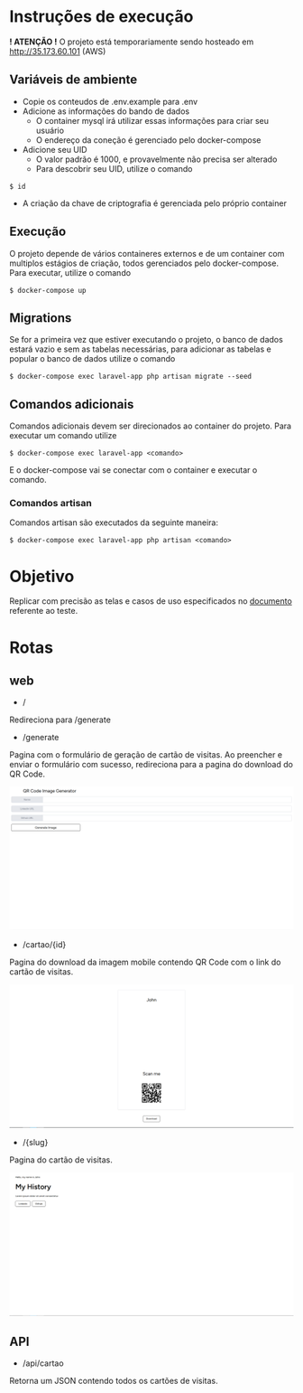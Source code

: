 # Instruções de execução

**! ATENÇÃO !**
O projeto está temporariamente sendo hosteado em http://35.173.60.101 (AWS)

## Variáveis de ambiente

- Copie os conteudos de .env.example para .env
- Adicione as informações do bando de dados
    - O container mysql irá utilizar essas informações para criar seu usuário
    - O endereço da coneção é gerenciado pelo docker-compose
- Adicione seu UID
    - O valor padrão é 1000, e provavelmente não precisa ser alterado
    - Para descobrir seu UID, utilize o comando
 ```
 $ id
 ```
 - A criação da chave de criptografia é gerenciada pelo próprio container

## Execução

O projeto depende de vários containeres externos e de um container com multiplos estágios de criação, todos gerenciados pelo docker-compose. Para executar, utilize o comando

```
$ docker-compose up
```

## Migrations

Se for a primeira vez que estiver executando o projeto, o banco de dados estará vazio e sem as tabelas necessárias, para adicionar as tabelas e popular o banco de dados utilize o comando

```
$ docker-compose exec laravel-app php artisan migrate --seed
```

## Comandos adicionais

Comandos adicionais devem ser direcionados ao container do projeto. Para executar um comando utilize

```
$ docker-compose exec laravel-app <comando>
```

E o docker-compose vai se conectar com o container e executar o comando. 

### Comandos artisan

Comandos artisan são executados da seguinte maneira:

```
$ docker-compose exec laravel-app php artisan <comando>
```

# Objetivo

Replicar com precisão as telas e casos de uso especificados no [documento](https://www.linkedin.com/safety/go?url=https%3A%2F%2Fdocs.google.com%2Fdocument%2Fd%2F1E_aQ5_CmSUki_IMufBKMDnjvBdyexsxcS6HZvv7sSr0%2Fexport%3Fformat%3Dpdf&trk=flagship-messaging-web&messageThreadUrn=urn%3Ali%3AmessagingThread%3A2-MDNmOWRmMzEtZjM3Ny00ZjcyLTk3ZmUtZmE3YjFmNzAyZGMyXzAxMw%3D%3D&lipi=urn%3Ali%3Apage%3Ad_flagship3_feed%3BAqo40QapS9y1gPA3QyTzGA%3D%3D) referente ao teste.

# Rotas

## web

- /

Redireciona para /generate

- /generate

Pagina com o formulário de geração de cartão de visitas. Ao preencher e enviar o formulário com sucesso, redireciona para a pagina do download do QR Code.

![Pagina de geração de cartão de visitas](./screenshots/generate.png)

- /cartao/{id}

Pagina do download da imagem mobile contendo QR Code com o link do cartão de visitas.

![Pagina de download da imagem mobile](./screenshots/mobile_image.png)

- /{slug}

Pagina do cartão de visitas.

![Pagina do cartão de visitas](./screenshots/card.png)

## API

- /api/cartao

Retorna um JSON contendo todos os cartões de visitas.
